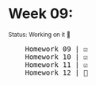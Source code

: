 <h1>Week 09:</h1>
<span style="font-size: smaller;">Status: Working on it 🚧</span>
<pre>
    Homework 09 | ☑️
    Homework 10 | ☑️
    Homework 11 | ☑️
    Homework 12 | 🚧
</pre>
